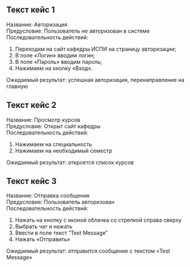 ## Текст кейс 1
Название: Авторизация\
Предусловие: Пользователь не авторизован в системе\
Последовательность действий:
1. Переходим на сайт кафедры ИСПИ на страницу авторизации;
2. В поле «Логин» вводим логин;
3. В поле «Пароль» вводим пароль;
4. Нажимаем на кнопку «Вход».

Ожидаемый результат: успешная авторизация, перенаправление на главную 
## Текст кейс 2
Название: Просмотр курсов\
Предусловие: Открыт сайт кафедры\
Последовательность действий:
1. Нажимаем на специальность
2. Нажимаем на необходимый семестр
   
Ожидаемый результат: откроется список курсов 
## Текст кейс 3
Название: Отправка сообщения\
Предусловие: Пользователь авторизован\
Последовательность действий:
1. Нажать на кнопку с иконой облачка со стрелкой справа сверху
2. Выбрать чат и нажать
3. Ввести в поле текст “Test Message”
4. Нажать «Отправить»

Ожидаемый результат: отправится сообщение с текстом «Test Message» 